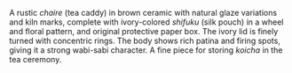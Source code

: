 A rustic *chaire* (tea caddy) in brown ceramic with natural glaze variations and kiln marks, complete with ivory-colored *shifuku* (silk pouch) in a wheel and floral pattern, and original protective paper box. The ivory lid is finely turned with concentric rings. The body shows rich patina and firing spots, giving it a strong wabi-sabi character. A fine piece for storing *koicha* in the tea ceremony.
